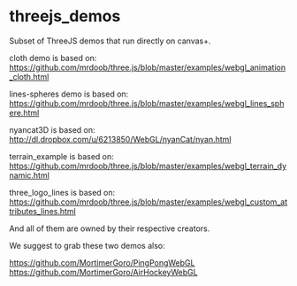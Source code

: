 threejs_demos
=============

Subset of ThreeJS demos that run directly on canvas+.

cloth demo is based on:
https://github.com/mrdoob/three.js/blob/master/examples/webgl_animation_cloth.html

lines-spheres demo is based on:
https://github.com/mrdoob/three.js/blob/master/examples/webgl_lines_sphere.html

nyancat3D is based on:
http://dl.dropbox.com/u/6213850/WebGL/nyanCat/nyan.html

terrain_example is based on:
https://github.com/mrdoob/three.js/blob/master/examples/webgl_terrain_dynamic.html

three_logo_lines is based on:
https://github.com/mrdoob/three.js/blob/master/examples/webgl_custom_attributes_lines.html

And all of them are owned by their respective creators.

We suggest to grab these two demos also:

https://github.com/MortimerGoro/PingPongWebGL
https://github.com/MortimerGoro/AirHockeyWebGL
